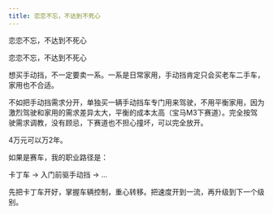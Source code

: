 ```yaml
---
title: 恋恋不忘，不达到不死心
---
```

恋恋不忘，不达到不死心

恋恋不忘，不达到不死心

想买手动挡，不一定要卖一系。一系是日常家用，手动挡肯定只会买老车二手车，家用也不合适。

不如把手动挡需求分开，单独买一辆手动挡车专门用来驾驶，不用平衡家用，因为激烈驾驶和家用的需求差异太大，平衡的成本太高（宝马M3下赛道）。完全按驾驶需求调教，没有顾忌，下赛道也不担心撞坏，可以完全放开。

4万元可以万2年。

如果是赛车，我的职业路径是：

卡丁车 -> 入门前驱手动挡 -> ...

先把卡丁车开好，掌握车辆控制，重心转移。把速度开到一流，再升级到下一个级别。
